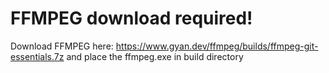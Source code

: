 # FFMPEG download required!
Download FFMPEG here: https://www.gyan.dev/ffmpeg/builds/ffmpeg-git-essentials.7z and place the ffmpeg.exe in build directory
